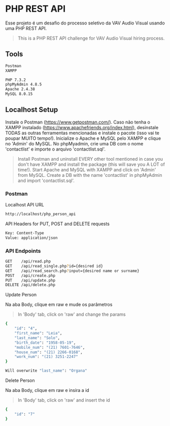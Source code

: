 # PHP REST API

Esse projeto é um desafio do processo seletivo da VAV Audio Visual usando uma PHP REST API.

> This is a PHP REST API challenge for VAV Audio Visual hiring process.

## Tools

```sh
Postman
XAMPP

PHP 7.3.2
phpMyAdmin 4.8.5
Apache 2.4.38
MySQL 8.0.15
```

## Localhost Setup

Instale o Postman (https://www.getpostman.com/). 
Caso não tenha o XAMPP instalado (https://www.apachefriends.org/index.html), desinstale TODAS as outras ferramentas mencionadas e instale o pacote (isso vai te poupar MUITO tempo!). 
Inicialize o Apache e MySQL pelo XAMPP e clique no 'Admin' do MySQL. No phpMyadmin, crie uma DB com o nome 'contactlist' e importe o arquivo 'contactlist.sql'.

> Install Postman and uninstall EVERY other tool mentioned in case you don't have XAMPP and install the package (this will save you A LOT of time!).
> Start Apache and MySQL with XAMPP and click on 'Admin' from MySQL. Create a DB with the name 'contactlist' in phpMyAdmin and import 'contactlist.sql'.

### Postman

Localhost API URL

```sh
http://localhost/php_person_api
```
API Headers for PUT, POST and DELETE requests

```sh
Key: Content-Type
Value: application/json
```
### API Endpoints

```sh
GET    /api/read.php
GET    /api/read_single.php?id={desired id}
GET    /api/read_search.php?input={desired name or surname}
POST   /api/create.php
PUT    /api/update.php
DELETE /api/delete.php
```

Update Person

Na aba Body, clique em raw e mude os parâmetros
> In 'Body' tab, click on 'raw' and change the params
```sh
{
    "id": "4",
    "first_name": "Leia",
    "last_name": "Solo", 
    "birth_date": "1958-05-19",
    "mobile_num": "(21) 7601-7646",
    "house_num": "(21) 2266-0168",
    "work_num": "(21) 3251-2247"
}

Will overwrite "last_name": "Organa"
```

Delete Person

Na aba Body, clique em raw e insira a id
> In 'Body' tab, click on 'raw' and insert the id
```sh
{
    "id": "7"
}
```